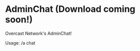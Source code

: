 AdminChat (Download coming soon!)
=========

Overcast Network's AdminChat!

Usage: /a chat <message>
